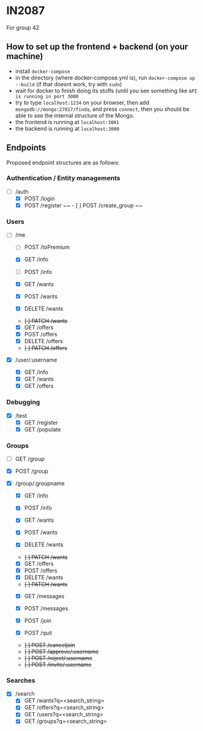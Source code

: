 # IN2087
For group 42

## How to set up the frontend + backend (on your machine)
- install `docker-compose`
- in the directory (where docker-compose.yml is), run `docker-compose up --build` (if that doesnt work, try with `sudo`)
- wait for docker to finish doing its stuffs (until you see something like `API is running in port 3000`
- try to type `localhost:1234` on your browser, then add `mongodb://mongo:27017/finda`, and press `connect`, then you should be able to see the internal structure of the Mongo.
- the frontend is running at `localhost:3001`
- the backend is running at `localhost:3000`

## Endpoints
Proposed endpoint structures are as follows:
### Authentication / Entity managements
- [ ] /auth
  - [x] POST /login
  - [x] POST /register
  ~~ - [ ] POST /create_group ~~
### Users
- [ ] /me
  - [ ] POST /toPremium
  - [x] GET /info
  - [ ] POST /info  

  - [x] GET /wants
  - [x] POST /wants
  - [x] DELETE /wants
  - ~~[ ] PATCH /wants~~

  - [x] GET /offers
  - [x] POST /offers
  - [x] DELETE /offers
  - ~~[ ] PATCH /offers~~


- [x] /user/:username
  - [x] GET /info
  - [x] GET /wants
  - [x] GET /offers

### Debugging
- [x] /test
   - [x] GET /register
   - [x] GET /populate

### Groups
- [ ] GET /group
- [x] POST /group
- [x] /group/:groupname
  - [x] GET /info
  - [x] POST /info

  - [x] GET /wants
  - [x] POST /wants
  - [x] DELETE /wants
  - ~~[ ] PATCH /wants~~

  - [x] GET /offers
  - [x] POST /offers
  - [x] DELETE /wants
  - ~~[ ] PATCH /wants~~

  - [x] GET /messages
  - [x] POST /messages

  - [x] POST /join
  - [x] POST /quit
  - ~~[ ] POST /canceljoin~~
  - ~~[ ] POST /approve/:username~~
  - ~~[ ] POST /reject/:username~~
  - ~~[ ] POST /invite/:username~~

### Searches
- [x] /search
  - [x] GET /wants?q=<search_string>
  - [x] GET /offers?q=<search_string>
  - [x] GET /users?q=<search_string>
  - [x] GET /groups?q=<search_string>

